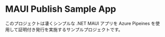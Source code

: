 # MAUI Publish Sample App

このプロジェクトは凄くシンプルな .NET MAUI アプリを Azure Pipeines を使用して証明付き発行を実施するサンプルプロジェクトです。

